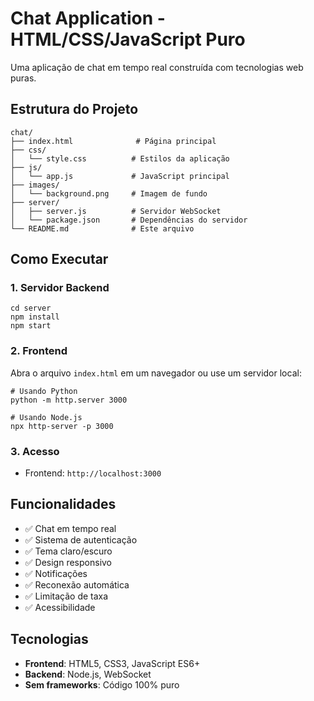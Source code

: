 # Chat Application - HTML/CSS/JavaScript Puro

Uma aplicação de chat em tempo real construída com tecnologias web puras.

## Estrutura do Projeto


    chat/
    ├── index.html              # Página principal
    ├── css/
    │   └── style.css          # Estilos da aplicação
    ├── js/
    │   └── app.js             # JavaScript principal
    ├── images/
    │   └── background.png     # Imagem de fundo
    ├── server/
    │   ├── server.js          # Servidor WebSocket
    │   └── package.json       # Dependências do servidor
    └── README.md              # Este arquivo


## Como Executar

### 1. Servidor Backend

    cd server
    npm install
    npm start


### 2. Frontend
Abra o arquivo `index.html` em um navegador ou use um servidor local:

    # Usando Python
    python -m http.server 3000

    # Usando Node.js
    npx http-server -p 3000

### 3. Acesso
- Frontend: `http://localhost:3000`

## Funcionalidades

- ✅ Chat em tempo real
- ✅ Sistema de autenticação
- ✅ Tema claro/escuro
- ✅ Design responsivo
- ✅ Notificações
- ✅ Reconexão automática
- ✅ Limitação de taxa
- ✅ Acessibilidade

## Tecnologias

- **Frontend**: HTML5, CSS3, JavaScript ES6+
- **Backend**: Node.js, WebSocket
- **Sem frameworks**: Código 100% puro
